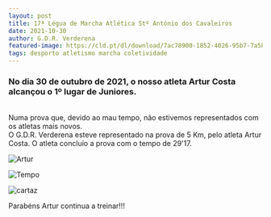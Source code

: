 ```yaml
---
layout: post
title: 17ª Légua de Marcha Atlética Stº António dos Cavaleiros
date: 2021-10-30
author: G.D.R. Verderena
featured-image: https://cld.pt/dl/download/7ac78900-1852-4026-95b7-7a580d5c7d08/WhatsApp%20Image%202021-10-30%20at%2018.16.25.jpeg?size=xl&crop=false&format=jpeg
tags: desporto atletismo marcha coletividade
---
```


<h3>No dia 30 de outubro de 2021, o nosso atleta Artur Costa alcançou o 1º lugar de Juniores.</h3>
<br>Numa prova que, devido ao mau tempo, não estivemos representados com os atletas mais novos. 
<br>O G.D.R. Verderena esteve representado na prova de 5 Km, pelo atleta Artur Costa. O atleta concluío a prova com o tempo de 29'17.

![Artur](https://cld.pt/dl/download/7ac78900-1852-4026-95b7-7a580d5c7d08/WhatsApp%20Image%202021-10-30%20at%2018.16.25.jpeg?size=xl&crop=false&format=jpeg)

![Tempo](https://cld.pt/dl/download/1de8b83a-3a69-4ce0-ad65-995cbaa625e0/WhatsApp%20Image%202021-10-30%20at%2018.06.32.jpeg?size=xl&crop=false&format=jpeg)

![cartaz](https://cld.pt/dl/download/ba126528-37ea-47e4-a67a-365f5e393bd3/WhatsApp%20Image%202021-10-31%20at%2008.02.10.jpeg?size=xl&crop=false&format=jpeg)

<p>Parabéns Artur continua a treinar!!!
